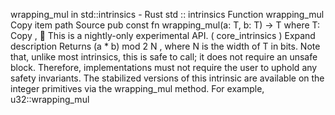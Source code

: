 wrapping_mul in std::intrinsics - Rust
std
::
intrinsics
Function
wrapping_mul
Copy item path
Source
pub const fn wrapping_mul<T>(a: T, b: T) -> T
where
    T:
Copy
,
🔬
This is a nightly-only experimental API. (
core_intrinsics
)
Expand description
Returns (a * b) mod 2
N
, where N is the width of T in bits.
Note that, unlike most intrinsics, this is safe to call;
it does not require an
unsafe
block.
Therefore, implementations must not require the user to uphold
any safety invariants.
The stabilized versions of this intrinsic are available on the integer
primitives via the
wrapping_mul
method. For example,
u32::wrapping_mul